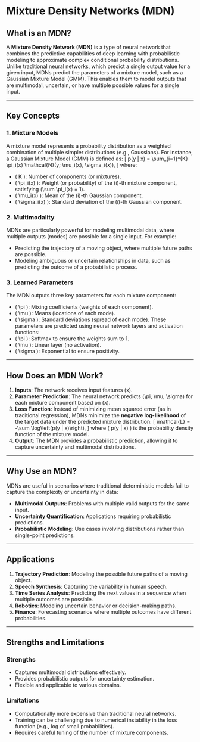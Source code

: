 # Mixture Density Networks (MDN)

## What is an MDN?
A **Mixture Density Network (MDN)** is a type of neural network that combines the predictive capabilities of deep learning with probabilistic modeling to approximate complex conditional probability distributions. Unlike traditional neural networks, which predict a single output value for a given input, MDNs predict the parameters of a mixture model, such as a Gaussian Mixture Model (GMM). This enables them to model outputs that are multimodal, uncertain, or have multiple possible values for a single input.

---

## Key Concepts

### 1. **Mixture Models**
A mixture model represents a probability distribution as a weighted combination of multiple simpler distributions (e.g., Gaussians). For instance, a Gaussian Mixture Model (GMM) is defined as:
\[
p(y | x) = \sum_{i=1}^{K} \pi_i(x) \mathcal{N}(y; \mu_i(x), \sigma_i(x)),
\]
where:
- \( K \): Number of components (or mixtures).
- \( \pi_i(x) \): Weight (or probability) of the \(i\)-th mixture component, satisfying \(\sum \pi_i(x) = 1\).
- \( \mu_i(x) \): Mean of the \(i\)-th Gaussian component.
- \( \sigma_i(x) \): Standard deviation of the \(i\)-th Gaussian component.

### 2. **Multimodality**
MDNs are particularly powerful for modeling multimodal data, where multiple outputs (modes) are possible for a single input. For example:
- Predicting the trajectory of a moving object, where multiple future paths are possible.
- Modeling ambiguous or uncertain relationships in data, such as predicting the outcome of a probabilistic process.

### 3. **Learned Parameters**
The MDN outputs three key parameters for each mixture component:
- \( \pi \): Mixing coefficients (weights of each component).
- \( \mu \): Means (locations of each mode).
- \( \sigma \): Standard deviations (spread of each mode).
These parameters are predicted using neural network layers and activation functions:
- \( \pi \): Softmax to ensure the weights sum to 1.
- \( \mu \): Linear layer (no activation).
- \( \sigma \): Exponential to ensure positivity.

---

## How Does an MDN Work?

1. **Inputs**: The network receives input features \(x\).
2. **Parameter Prediction**: The neural network predicts \(\pi, \mu, \sigma\) for each mixture component based on \(x\).
3. **Loss Function**: Instead of minimizing mean squared error (as in traditional regression), MDNs minimize the **negative log-likelihood** of the target data under the predicted mixture distribution:
\[
\mathcal{L} = -\sum \log\left(p(y | x)\right),
\]
where \( p(y | x) \) is the probability density function of the mixture model.
4. **Output**: The MDN provides a probabilistic prediction, allowing it to capture uncertainty and multimodal distributions.

---

## Why Use an MDN?
MDNs are useful in scenarios where traditional deterministic models fail to capture the complexity or uncertainty in data:

- **Multimodal Outputs**: Problems with multiple valid outputs for the same input.
- **Uncertainty Quantification**: Applications requiring probabilistic predictions.
- **Probabilistic Modeling**: Use cases involving distributions rather than single-point predictions.

---

## Applications

1. **Trajectory Prediction**: Modeling the possible future paths of a moving object.
2. **Speech Synthesis**: Capturing the variability in human speech.
3. **Time Series Analysis**: Predicting the next values in a sequence when multiple outcomes are possible.
4. **Robotics**: Modeling uncertain behavior or decision-making paths.
5. **Finance**: Forecasting scenarios where multiple outcomes have different probabilities.

---

## Strengths and Limitations

### **Strengths**
- Captures multimodal distributions effectively.
- Provides probabilistic outputs for uncertainty estimation.
- Flexible and applicable to various domains.

### **Limitations**
- Computationally more expensive than traditional neural networks.
- Training can be challenging due to numerical instability in the loss function (e.g., log of small probabilities).
- Requires careful tuning of the number of mixture components.
